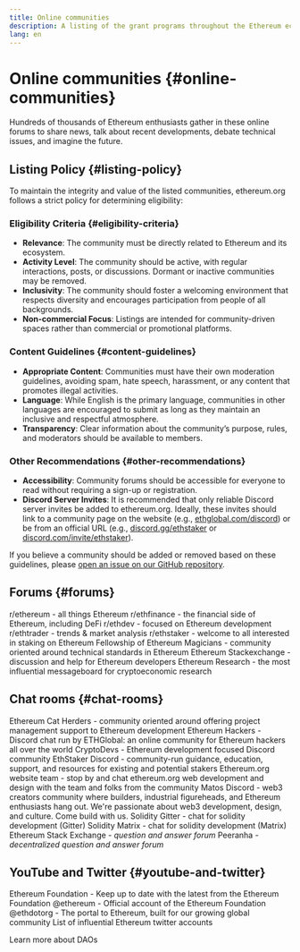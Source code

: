 ```yaml
---
title: Online communities
description: A listing of the grant programs throughout the Ethereum ecosystem.
lang: en
---
```


# Online communities {#online-communities}

Hundreds of thousands of Ethereum enthusiasts gather in these online forums to share news, talk about recent developments, debate technical issues, and imagine the future.

## Listing Policy {#listing-policy}

To maintain the integrity and value of the listed communities, ethereum.org follows a strict policy for determining eligibility:

### Eligibility Criteria {#eligibility-criteria}

- **Relevance**: The community must be directly related to Ethereum and its ecosystem.
- **Activity Level**: The community should be active, with regular interactions, posts, or discussions. Dormant or inactive communities may be removed.
- **Inclusivity**: The community should foster a welcoming environment that respects diversity and encourages participation from people of all backgrounds.
- **Non-commercial Focus**: Listings are intended for community-driven spaces rather than commercial or promotional platforms.

### Content Guidelines {#content-guidelines}

- **Appropriate Content**: Communities must have their own moderation guidelines, avoiding spam, hate speech, harassment, or any content that promotes illegal activities.
- **Language**: While English is the primary language, communities in other languages are encouraged to submit as long as they maintain an inclusive and respectful atmosphere.
- **Transparency**: Clear information about the community’s purpose, rules, and moderators should be available to members.

### Other Recommendations {#other-recommendations}

- **Accessibility**: Community forums should be accessible for everyone to read without requiring a sign-up or registration.
- **Discord Server Invites**: It is recommended that only reliable Discord server invites be added to ethereum.org. Ideally, these invites should link to a community page on the website (e.g., [ethglobal.com/discord](https://ethglobal.com/discord)) or be from an official URL (e.g., [discord.gg/ethstaker](https://discord.gg/ethstaker) or [discord.com/invite/ethstaker](https://discord.com/invite/ethstaker)).

If you believe a community should be added or removed based on these guidelines, please [open an issue on our GitHub repository](https://github.com/ethereum/ethereum-org-website/issues).


## Forums {#forums}

<SocialListItem socialIcon="reddit"><Link href="https://www.reddit.com/r/ethereum">r/ethereum</Link> - all things Ethereum</SocialListItem>
<SocialListItem socialIcon="reddit"><Link href="https://www.reddit.com/r/ethfinance/">r/ethfinance</Link> - the financial side of Ethereum, including DeFi</SocialListItem>
<SocialListItem socialIcon="reddit"><Link href="https://www.reddit.com/r/ethdev/">r/ethdev</Link> - focused on Ethereum development</SocialListItem>
<SocialListItem socialIcon="reddit"><Link href="https://www.reddit.com/r/ethtrader/">r/ethtrader</Link> - trends & market analysis</SocialListItem>
<SocialListItem socialIcon="reddit"><Link href="https://www.reddit.com/r/ethstaker/">r/ethstaker</Link> - welcome to all interested in staking on Ethereum</SocialListItem>
<SocialListItem socialIcon="webpage"><Link href="https://ethereum-magicians.org">Fellowship of Ethereum Magicians</Link> - community oriented around technical standards in Ethereum</SocialListItem>
<SocialListItem socialIcon="stackExchange"><Link href="https://ethereum.stackexchange.com">Ethereum Stackexchange</Link> - discussion and help for Ethereum developers</SocialListItem>
<SocialListItem socialIcon="webpage"><Link href="https://ethresear.ch">Ethereum Research</Link> - the most influential messageboard for cryptoeconomic research</SocialListItem>

## Chat rooms {#chat-rooms}

<SocialListItem socialIcon="discord"><Link href="https://discord.com/invite/Nz6rtfJ8Cu">Ethereum Cat Herders</Link> - community oriented around offering project management support to Ethereum development</SocialListItem>
<SocialListItem socialIcon="discord"><Link href="https://ethglobal.com/discord">Ethereum Hackers</Link> - Discord chat run by ETHGlobal: an online community for Ethereum hackers all over the world</SocialListItem>
<SocialListItem socialIcon="discord"><Link href="https://discord.gg/5W5tVb3">CryptoDevs</Link> - Ethereum development focused Discord community</SocialListItem>
<SocialListItem socialIcon="discord"><Link href="https://discord.gg/ethstaker">EthStaker Discord</Link> - community-run guidance, education, support, and resources for existing and potential stakers</SocialListItem>
<SocialListItem socialIcon="discord"><Link href="https://discord.gg/ethereum-org">Ethereum.org website team</Link> - stop by and chat ethereum.org web development and design with the team and folks from the community</SocialListItem>
<SocialListItem socialIcon="discord"><Link href="https://discord.matos.club/">Matos Discord</Link> - web3 creators community where builders, industrial figureheads, and Ethereum enthusiasts hang out. We're passionate about web3 development, design, and culture. Come build with us.</SocialListItem>
<SocialListItem socialIcon="webpage"><Link href="https://gitter.im/ethereum/solidity">Solidity Gitter</Link> - chat for solidity development (Gitter)</SocialListItem>
<SocialListItem socialIcon="webpage"><Link href="https://matrix.to/#/#ethereum_solidity:gitter.im">Solidity Matrix</Link> - chat for solidity development (Matrix)</SocialListItem>
<SocialListItem socialIcon="webpage"><Link href="https://ethereum.stackexchange.com/">Ethereum Stack Exchange</Link> <i>- question and answer forum</i></SocialListItem>
<SocialListItem socialIcon="webpage"><Link href="https://peeranha.io/">Peeranha</Link> <i>- decentralized question and answer forum</i></SocialListItem>

## YouTube and Twitter {#youtube-and-twitter}

<SocialListItem socialIcon="youtube"><Link href="https://www.youtube.com/c/EthereumFoundation">Ethereum Foundation</Link> - Keep up to date with the latest from the Ethereum Foundation</SocialListItem>
<SocialListItem socialIcon="twitter"><Link href="https://twitter.com/ethereum">@ethereum</Link> - Official account of the Ethereum Foundation</SocialListItem>
<SocialListItem socialIcon="twitter"><Link href="https://twitter.com/ethdotorg">@ethdotorg</Link> - The portal to Ethereum, built for our growing global community</SocialListItem>
<SocialListItem socialIcon="webpage"><Link href="https://hive.one/c/ethereum?page=1">List of influential Ethereum twitter accounts</Link></SocialListItem>

<Divider />

<Callout emoji=":classical_building:" titleKey="page-community:page-community-daos-callout-title" descriptionKey="page-community:page-community-daos-callout-description">
  <div>
    <ButtonLink href="/community/get-involved/#decentralized-autonomous-organizations-daos">
      Learn more about DAOs
    </ButtonLink>
  </div>
</Callout>
